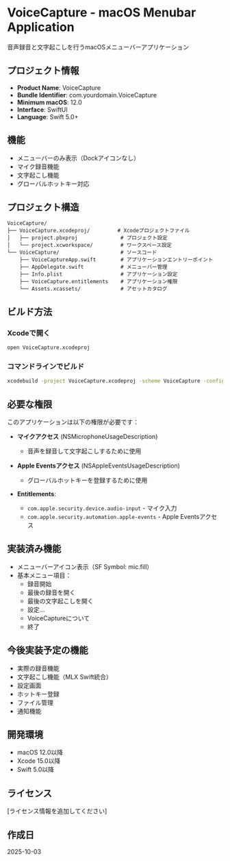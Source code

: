 # VoiceCapture - macOS Menubar Application

音声録音と文字起こしを行うmacOSメニューバーアプリケーション

## プロジェクト情報

- **Product Name**: VoiceCapture
- **Bundle Identifier**: com.yourdomain.VoiceCapture
- **Minimum macOS**: 12.0
- **Interface**: SwiftUI
- **Language**: Swift 5.0+

## 機能

- メニューバーのみ表示（Dockアイコンなし）
- マイク録音機能
- 文字起こし機能
- グローバルホットキー対応

## プロジェクト構造

```
VoiceCapture/
├── VoiceCapture.xcodeproj/         # Xcodeプロジェクトファイル
│   ├── project.pbxproj              # プロジェクト設定
│   └── project.xcworkspace/         # ワークスペース設定
└── VoiceCapture/                    # ソースコード
    ├── VoiceCaptureApp.swift        # アプリケーションエントリーポイント
    ├── AppDelegate.swift            # メニューバー管理
    ├── Info.plist                   # アプリケーション設定
    ├── VoiceCapture.entitlements    # アプリケーション権限
    └── Assets.xcassets/             # アセットカタログ
```

## ビルド方法

### Xcodeで開く

```bash
open VoiceCapture.xcodeproj
```

### コマンドラインでビルド

```bash
xcodebuild -project VoiceCapture.xcodeproj -scheme VoiceCapture -configuration Debug build
```

## 必要な権限

このアプリケーションは以下の権限が必要です：

- **マイクアクセス** (NSMicrophoneUsageDescription)
  - 音声を録音して文字起こしするために使用

- **Apple Eventsアクセス** (NSAppleEventsUsageDescription)
  - グローバルホットキーを登録するために使用

- **Entitlements**:
  - `com.apple.security.device.audio-input` - マイク入力
  - `com.apple.security.automation.apple-events` - Apple Eventsアクセス

## 実装済み機能

- メニューバーアイコン表示（SF Symbol: mic.fill）
- 基本メニュー項目：
  - 録音開始
  - 最後の録音を開く
  - 最後の文字起こしを開く
  - 設定...
  - VoiceCaptureについて
  - 終了

## 今後実装予定の機能

- 実際の録音機能
- 文字起こし機能（MLX Swift統合）
- 設定画面
- ホットキー登録
- ファイル管理
- 通知機能

## 開発環境

- macOS 12.0以降
- Xcode 15.0以降
- Swift 5.0以降

## ライセンス

[ライセンス情報を追加してください]

## 作成日

2025-10-03
